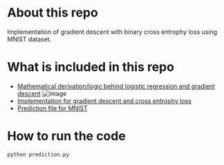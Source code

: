 # About this repo
Implementation of gradient descent with binary cross entrophy loss using MNIST dataset.

# What is included in this repo
* [Mathematical derivation/logic behind logistic regression and gradient descent](./formulation.pdf)
![image](https://github.com/khuyentran1401/MNIST-gradient-descent/blob/master/Screenshot%20from%202020-05-02%2009-09-51.png)
* [Implementation for gradient descent and cross entrophy loss](./gradient_descent.py)
* [Prediction file for MNIST](./prediction.py)
# How to run the code
```
python prediction.py

```




